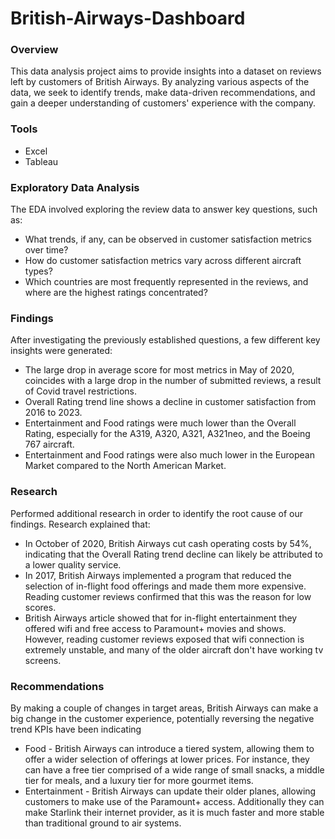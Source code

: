 # British-Airways-Dashboard

### Overview
This data analysis project aims to provide insights into a dataset on reviews left by customers of British Airways. By analyzing various aspects of the data, we seek to identify trends, make data-driven recommendations, and gain a deeper understanding of customers' experience with the company.

### Tools
- Excel
- Tableau

### Exploratory Data Analysis
The EDA involved exploring the review data to answer key questions, such as:

- What trends, if any, can be observed in customer satisfaction metrics over time?
- How do customer satisfaction metrics vary across different aircraft types?
- Which countries are most frequently represented in the reviews, and where are the highest ratings concentrated? 

### Findings
After investigating the previously established questions, a few different key insights were generated:

- The large drop in average score for most metrics in May of 2020, coincides with a large drop in the number of submitted reviews, a result of Covid travel restrictions.
- Overall Rating trend line shows a decline in customer satisfaction from 2016 to 2023.
- Entertainment and Food ratings were much lower than the Overall Rating, especially for the A319, A320, A321, A321neo, and the Boeing 767 aircraft.
- Entertainment and Food ratings were also much lower in the European Market compared to the North American Market.

### Research
Performed additional research in order to identify the root cause of our findings. Research explained that:

- In October of 2020, British Airways cut cash operating costs by 54%, indicating that the Overall Rating trend decline can likely be attributed to a lower quality service.
- In 2017, British Airways implemented a program that reduced the selection of in-flight food offerings and made them more expensive. Reading customer reviews confirmed that this was the reason for low scores.
- British Airways article showed that for in-flight entertainment they offered wifi and free access to Paramount+ movies and shows. However, reading customer reviews exposed that wifi connection is extremely unstable, and many of the older aircraft don't have working tv screens.

### Recommendations
By making a couple of changes in target areas, British Airways can make a big change in the customer experience, potentially reversing the negative trend KPIs have been indicating

- Food - British Airways can introduce a tiered system, allowing them to offer a wider selection of offerings at lower prices. For instance, they can have a free tier comprised of a wide range of small snacks, a middle tier for meals, and a luxury tier for more gourmet items.
- Entertainment - British Airways can update their older planes, allowing customers to make use of the Paramount+ access. Additionally they can make Starlink their internet provider, as it is much faster and more stable than traditional ground to air systems.







